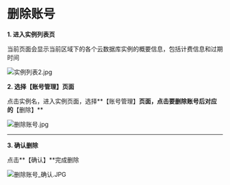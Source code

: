 # **删除账号**

**1. 进入实例列表页**

当前页面会显示当前区域下的各个云数据库实例的概要信息，包括计费信息和过期时间

![实例列表2.jpg](http://img1.jcloudcs.com/cms/7b40f512-b255-4e2e-bd6e-2fab25bdf7a820170821114501.jpg)

**2. 选择【账号管理】页面**

点击实例名，进入实例页面，选择**【账号管理】**页面，点击要删除账号后对应的**【删除】**

![删除账号.jpg](http://img1.jcloudcs.com/cms/2a93bf04-bcf4-4935-936b-0104ef01345e20170821114541.jpg)

****

**3. 确认删除**

点击**【确认】**完成删除

![删除账号_确认.JPG](http://img1.jcloudcs.com/cms/fe9397e0-98c8-44fd-9095-67b528febada20170821114640.JPG)